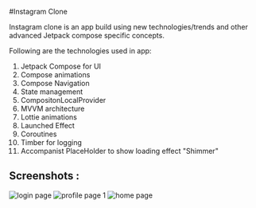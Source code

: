 #Instagram Clone

Instagram clone is an app build using new technologies/trends and other advanced Jetpack compose specific concepts.

Following are the technologies used in app:

1. Jetpack Compose for UI 
2. Compose animations
3. Compose Navigation
4. State management
5. CompositonLocalProvider
6. MVVM architecture
7. Lottie animations
8. Launched Effect
9. Coroutines
10. Timber for logging
11. Accompanist PlaceHolder to show loading effect "Shimmer"

## Screenshots :

![login page](https://user-images.githubusercontent.com/77186976/196756406-7624740f-2e11-48ba-a74a-f72b4f4d64fa.jpg)
![profile page 1](https://user-images.githubusercontent.com/77186976/196756503-50cb130f-3ea7-4fdd-bc11-0d503aad73e7.jpg)
![home page](https://user-images.githubusercontent.com/77186976/196756582-39a7a708-8350-4654-b223-da42f1c8a877.jpg)
